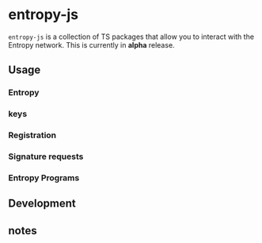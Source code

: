 # entropy-js

`entropy-js` is a collection of TS packages that allow you to interact with the Entropy network. This is currently in **alpha** release.


## Usage

### Entropy

### keys
### Registration
### Signature requests
### Entropy Programs

## Development


## notes